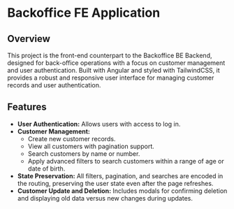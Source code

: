 # Backoffice FE Application

## Overview
This project is the front-end counterpart to the Backoffice BE Backend, designed for back-office operations with a focus on customer management and user authentication. Built with Angular and styled with TailwindCSS, it provides a robust and responsive user interface for managing customer records and user authentication.

## Features
- **User Authentication:** Allows users with access to log in.
- **Customer Management:**
  - Create new customer records.
  - View all customers with pagination support.
  - Search customers by name or number.
  - Apply advanced filters to search customers within a range of age or date of birth.
- **State Preservation:** All filters, pagination, and searches are encoded in the routing, preserving the user state even after the page refreshes.
- **Customer Update and Deletion:** Includes modals for confirming deletion and displaying old data versus new changes during updates.
